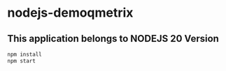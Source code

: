 # nodejs-demoqmetrix
## This application belongs to NODEJS 20 Version

```bash
npm install
npm start
